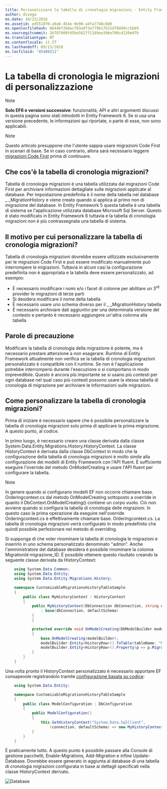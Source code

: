 ```yaml
---
title: Personalizzare la tabella di cronologia migrazioni - Entity Framework 6
author: divega
ms.date: 10/23/2016
ms.assetid: ed5518f0-a9a6-454e-9e98-a4fa7748c8d0
ms.openlocfilehash: 6644bf2b0ac703a9f3a779b17b31d79d40cc5b69
ms.sourcegitcommit: 2b787009fd5be5627f1189ee396e708cd130e07b
ms.translationtype: MT
ms.contentlocale: it-IT
ms.lasthandoff: 09/13/2018
ms.locfileid: "45489211"
---
```

# <a name="customizing-the-migrations-history-table"></a>La tabella di cronologia le migrazioni di personalizzazione
> [!NOTE]
> **Solo EF6 e versioni successive**: funzionalità, API e altri argomenti discussi in questa pagina sono stati introdotti in Entity Framework 6. Se si usa una versione precedente, le informazioni qui riportate, o parte di esse, non sono applicabili.

> [!NOTE]
> Questo articolo presuppone che l'utente sappia usare migrazioni Code First in scenari di base. Se in caso contrario, allora sarà necessario leggere [migrazioni Code First](~/ef6/modeling/code-first/migrations/index.md) prima di continuare.

## <a name="what-is-migrations-history-table"></a>Che cos'è la tabella di cronologia migrazioni?

Tabella di cronologia migrazioni è una tabella utilizzata dal migrazioni Code First per archiviare informazioni dettagliate sulle migrazioni applicate al database. Per impostazione predefinita è il nome della tabella nel database \_ \_MigrationHistory e viene creato quando si applica al primo non di migrazione del database. In Entity Framework 5 questa tabella è una tabella di sistema se l'applicazione utilizzata database Microsoft Sql Server. Questo è stato modificato in Entity Framework 6 tuttavia e la tabella di cronologia migrazioni non è più contrassegnata una tabella di sistema.

## <a name="why-customize-migrations-history-table"></a>Il motivo per cui personalizzare la tabella di cronologia migrazioni?

Tabella di cronologia migrazioni dovrebbe essere utilizzate esclusivamente per le migrazioni Code First e può essere modificato manualmente può interrompere le migrazioni. Tuttavia in alcuni casi la configurazione predefinita non è appropriata e la tabella deve essere personalizzato, ad esempio:

-   È necessario modificare i nomi e/o i facet di colonne per abilitare un 3<sup>rd</sup> provider le migrazioni di terze parti
-   Si desidera modificare il nome della tabella
-   È necessario usare uno schema diverso per il \_ \_MigrationHistory tabella
-   È necessario archiviare dati aggiuntivi per una determinata versione del contesto e pertanto è necessario aggiungere un'altra colonna alla tabella

## <a name="words-of-precaution"></a>Parole di precauzione

Modificare la tabella di cronologia della migrazione è potente, ma è necessario prestare attenzione a non esagerare. Runtime di Entity Framework attualmente non verifica se la tabella di cronologia migrazioni personalizzato è compatibile con il runtime. Se non è l'applicazione potrebbe interrompersi durante l'esecuzione o si comportano in modo imprevedibile. Questo è ancora più importante se si usano più contesti per ogni database nel qual caso più contesti possono usare la stessa tabella di cronologia di migrazione per archiviare le informazioni sulle migrazioni.

## <a name="how-to-customize-migrations-history-table"></a>Come personalizzare la tabella di cronologia migrazioni?

Prima di iniziare è necessario sapere che è possibile personalizzare la tabella di cronologia migrazioni solo prima di applicare la prima migrazione. A questo punto, al codice.

In primo luogo, è necessario creare una classe derivata dalla classe System.Data.Entity.Migrations.History.HistoryContext. La classe HistoryContext è derivata dalla classe DbContext in modo che la configurazione della tabella di cronologia migrazioni è molto simile alla configurazione dei modelli di Entity Framework con l'API fluent. È sufficiente eseguire l'override del metodo OnModelCreating e usare l'API fluent per configurare la tabella.

>[!NOTE]
> In genere quando si configurano modelli EF non occorre chiamare base. Orderingcontext.cs dal metodo OnModelCreating sottoposto a override in quanto il DbContext.OnModelCreating() contiene un corpo vuoto. Ciò non avviene quando si configura la tabella di cronologia delle migrazioni. In questo caso la prima operazione da eseguire nell'override Orderingcontext.cs è effettivamente chiamare base. Orderingcontext.cs. La tabella di cronologia migrazioni verrà configurato in modo predefinito che quindi possibile perfezionare nel metodo di overriding.

Si supponga di che voler rinominare la tabella di cronologia le migrazioni e inserirlo in uno schema personalizzato denominato "admin". Anche l'amministratore del database desidera è possibile rinominare la colonna MigrationId migrazione\_ID.  È possibile ottenere questo risultato creando la seguente classe derivata da HistoryContext:

``` csharp
    using System.Data.Common;
    using System.Data.Entity;
    using System.Data.Entity.Migrations.History;

    namespace CustomizableMigrationsHistoryTableSample
    {
        public class MyHistoryContext : HistoryContext
        {
            public MyHistoryContext(DbConnection dbConnection, string defaultSchema)
                : base(dbConnection, defaultSchema)
            {
            }

            protected override void OnModelCreating(DbModelBuilder modelBuilder)
            {
                base.OnModelCreating(modelBuilder);
                modelBuilder.Entity<HistoryRow>().ToTable(tableName: "MigrationHistory", schemaName: "admin");
                modelBuilder.Entity<HistoryRow>().Property(p => p.MigrationId).HasColumnName("Migration_ID");
            }
        }
    }
```

Una volta pronto il HistoryContext personalizzato è necessario apportare EF consapevole registrandolo tramite [configurazione basata su codice](http://msdn.com/data/jj680699):

``` csharp
    using System.Data.Entity;

    namespace CustomizableMigrationsHistoryTableSample
    {
        public class ModelConfiguration : DbConfiguration
        {
            public ModelConfiguration()
            {
                this.SetHistoryContext("System.Data.SqlClient",
                    (connection, defaultSchema) => new MyHistoryContext(connection, defaultSchema));
            }
        }
    }
```

È praticamente tutto. A questo punto è possibile passare alla Console di gestione pacchetti, Enable-Migrations, Add-Migration e infine Update-Database. Dovrebbe essere generato in aggiunta al database di una tabella di cronologia migrazioni configurata in base ai dettagli specificati nella classe HistoryContext derivato.

![Database](~/ef6/media/database.png)
